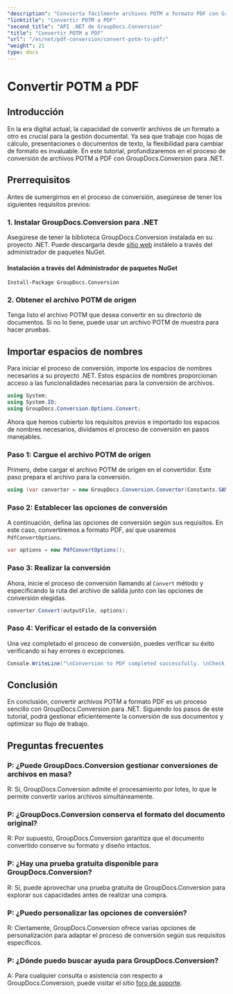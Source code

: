 ```yaml
---
"description": "Convierta fácilmente archivos POTM a formato PDF con GroupDocs.Conversion para .NET. Optimice su flujo de trabajo de gestión documental."
"linktitle": "Convertir POTM a PDF"
"second_title": "API .NET de GroupDocs.Conversion"
"title": "Convertir POTM a PDF"
"url": "/es/net/pdf-conversion/convert-potm-to-pdf/"
"weight": 21
type: docs
---
```

# Convertir POTM a PDF

## Introducción

En la era digital actual, la capacidad de convertir archivos de un formato a otro es crucial para la gestión documental. Ya sea que trabaje con hojas de cálculo, presentaciones o documentos de texto, la flexibilidad para cambiar de formato es invaluable. En este tutorial, profundizaremos en el proceso de conversión de archivos POTM a PDF con GroupDocs.Conversion para .NET.

## Prerrequisitos

Antes de sumergirnos en el proceso de conversión, asegúrese de tener los siguientes requisitos previos:

### 1. Instalar GroupDocs.Conversion para .NET

Asegúrese de tener la biblioteca GroupDocs.Conversion instalada en su proyecto .NET. Puede descargarla desde [sitio web](https://releases.groupdocs.com/conversion/net/) instálelo a través del administrador de paquetes NuGet.

#### Instalación a través del Administrador de paquetes NuGet

```
Install-Package GroupDocs.Conversion
```

### 2. Obtener el archivo POTM de origen

Tenga listo el archivo POTM que desea convertir en su directorio de documentos. Si no lo tiene, puede usar un archivo POTM de muestra para hacer pruebas.

## Importar espacios de nombres

Para iniciar el proceso de conversión, importe los espacios de nombres necesarios a su proyecto .NET. Estos espacios de nombres proporcionan acceso a las funcionalidades necesarias para la conversión de archivos.

```csharp
using System;
using System.IO;
using GroupDocs.Conversion.Options.Convert;
```

Ahora que hemos cubierto los requisitos previos e importado los espacios de nombres necesarios, dividamos el proceso de conversión en pasos manejables.

### Paso 1: Cargue el archivo POTM de origen

Primero, debe cargar el archivo POTM de origen en el convertidor. Este paso prepara el archivo para la conversión.

```csharp
using (var converter = new GroupDocs.Conversion.Converter(Constants.SAMPLE_POTM))
```

### Paso 2: Establecer las opciones de conversión

A continuación, defina las opciones de conversión según sus requisitos. En este caso, convertiremos a formato PDF, así que usaremos `PdfConvertOptions`.

```csharp
var options = new PdfConvertOptions();
```

### Paso 3: Realizar la conversión

Ahora, inicie el proceso de conversión llamando al `Convert` método y especificando la ruta del archivo de salida junto con las opciones de conversión elegidas.

```csharp
converter.Convert(outputFile, options);
```

### Paso 4: Verificar el estado de la conversión

Una vez completado el proceso de conversión, puedes verificar su éxito verificando si hay errores o excepciones.

```csharp
Console.WriteLine("\nConversion to PDF completed successfully. \nCheck output in {0}", outputFolder);
```

## Conclusión

En conclusión, convertir archivos POTM a formato PDF es un proceso sencillo con GroupDocs.Conversion para .NET. Siguiendo los pasos de este tutorial, podrá gestionar eficientemente la conversión de sus documentos y optimizar su flujo de trabajo.

## Preguntas frecuentes

### P: ¿Puede GroupDocs.Conversion gestionar conversiones de archivos en masa?

R: Sí, GroupDocs.Conversion admite el procesamiento por lotes, lo que le permite convertir varios archivos simultáneamente.

### P: ¿GroupDocs.Conversion conserva el formato del documento original?

R: Por supuesto, GroupDocs.Conversion garantiza que el documento convertido conserve su formato y diseño intactos.

### P: ¿Hay una prueba gratuita disponible para GroupDocs.Conversion?

R: Sí, puede aprovechar una prueba gratuita de GroupDocs.Conversion para explorar sus capacidades antes de realizar una compra.

### P: ¿Puedo personalizar las opciones de conversión?

R: Ciertamente, GroupDocs.Conversion ofrece varias opciones de personalización para adaptar el proceso de conversión según sus requisitos específicos.

### P: ¿Dónde puedo buscar ayuda para GroupDocs.Conversion?

A: Para cualquier consulta o asistencia con respecto a GroupDocs.Conversion, puede visitar el sitio [foro de soporte](https://forum.groupdocs.com/c/conversion/11).
